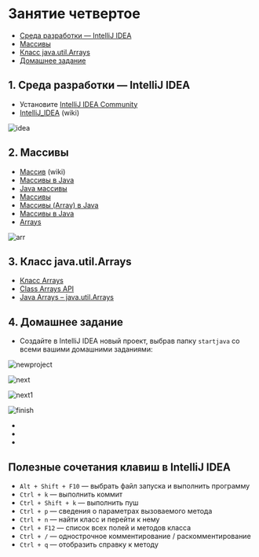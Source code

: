 # Занятие четвертое

- [Среда разработки — IntelliJ IDEA](#1)
- [Массивы](#2)
- [Класс java.util.Arrays](#3)
- [Домашнее задание](#4)

## <a name="1">1. Среда разработки — IntelliJ IDEA</a>
- Установите [IntelliJ IDEA Community](http://www.jetbrains.com/idea/download/index.html)
- [IntelliJ_IDEA](https://ru.wikipedia.org/wiki/IntelliJ_IDEA) (wiki)

![idea](https://user-images.githubusercontent.com/29703461/40548020-30a103fe-603c-11e8-9fa2-3d825c3d75e4.png)

## <a name="2">2. Массивы</a>
- [Массив](https://ru.wikipedia.org/wiki/Массив_(программирование)) (wiki)
- [Массивы в Java](https://vertex-academy.com/tutorials/ru/massivy-v-java)
- [Java массивы](http://info.javarush.ru/javarush_articles/2015/12/10/Java-массивы.html)
- [Массивы](http://developer.alexanderklimov.ru/android/java/array.php)
- [Массивы (Array) в Java](https://o7planning.org/ru/11567/arrays-in-java)
- [Массивы в Java](http://www.skipy.ru/technics/arrays.html)
- [Arrays](https://docs.oracle.com/javase/tutorial/java/nutsandbolts/arrays.html)

![arr](https://user-images.githubusercontent.com/29703461/40573705-dd7d8a52-60cd-11e8-8213-7f79b0c56f24.png)

## <a name="3">3. Класс java.util.Arrays</a>
- [Класс Arrays](http://developer.alexanderklimov.ru/android/java/array.php#arrays)
- [Class Arrays API](https://docs.oracle.com/javase/8/docs/api/java/util/Arrays.html)
- [Java Arrays – java.util.Arrays](https://www.journaldev.com/16770/java-arrays-java-util-arrays)

## <a name="4">4. Домашнее задание</a>
- Создайте в IntelliJ IDEA новый проект, выбрав папку `startjava` со всеми вашими домашними заданиями:

![newproject](https://user-images.githubusercontent.com/29703461/38273513-d1f7ce52-3794-11e8-829c-305212c25be7.png)

![next](https://user-images.githubusercontent.com/29703461/38273546-e712a6fe-3794-11e8-9850-29287b46a8a0.png)

![next1](https://user-images.githubusercontent.com/29703461/38273584-00e07dc2-3795-11e8-9006-3109f949cf33.png)

![finish](https://user-images.githubusercontent.com/29703461/40539525-af9210c8-601d-11e8-8779-3da4e87e8d99.png)

- 
- 
-

## Полезные сочетания клавиш в IntelliJ IDEA
- `Alt + Shift + F10`	— выбрать файл запуска и выполнить программу
- `Ctrl + k` — выполнить коммит
- `Ctrl + Shift + k` — выполнить пуш
- `Ctrl + p` — сведения о параметрах вызоваемого метода
- `Ctrl + n` — найти класс и перейти к нему
- `Ctrl + F12` — список всех полей и методов класса
- `Ctrl + /` — однострочное комментирование / раскомментирование
- `Ctrl + q` — отобразить справку к методу
